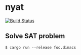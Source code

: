 # nyat

[![Build Status](https://travis-ci.com/mouri111/nyat.svg?branch=master)](https://travis-ci.com/mouri111/nyat)

## Solve SAT problem
```
$ cargo run --release foo.dimacs
```
